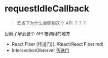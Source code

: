 # requestIdleCallback

> 反省下为什么会聊到这个 API ？？？

目前了解到这个 API 被调用的地方

* React Fiber [传送门](../React/React Fiber.md)
* IntersectionObserver  [传送门](./IntersectionObserver.md)

